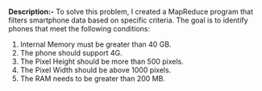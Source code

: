 **Description:-**
To solve this problem, I created a MapReduce program that filters smartphone data based on specific criteria. The goal is to identify phones that meet the following conditions:

1. Internal Memory must be greater than 40 GB.
2. The phone should support 4G.
3. The Pixel Height should be more than 500 pixels.
4. The Pixel Width should be above 1000 pixels.
5. The RAM needs to be greater than 200 MB.

